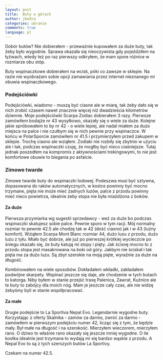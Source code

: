 ```yaml
---
layout: post
title:  Buty w górach
author: jkedra
categories: ubranie
comments: true
language: pl
---
```


Dobór butów? Nie dobierałem - przeważnie kupowałem za duże buty, tak żeby było
wygodnie. Sprawa okazała się nieoczywista gdy pojeździłem na łyżwach, wtedy
też po raz pierwszy odkryłem, że mam spore różnice w rozmiarze obu stóp.

Buty wspinaczkowe dobierałem na wcisk, póki co zawsze w sklepie. Na razie
nie wyobrażam sobie opcji zamawiania przez internet nieznanego mi obuwia
wspinaczkowego.

### Podejściówki

Podejściówki, wiadomo - muszą być ciasne ale w miarę, tak żeby dało się w
nich zrobić czasem nawet znacznie więcej niż dwadzieścia kilometrów dziennie.
Moje podejściówki Scarpa Zodiac dobierałem 3 razy. Pierwsze zamówiłem bodajże
nr 43 wysyłkowo, okazały się o wiele za duże. Kolejne jakie spróbowałem to
by nr 42 - o wiele lepiej, ale nadal miałem za dużo miejsca na palce i nie
czułbym się w nich pewnie przy wspinaczce. W końcu w PolarSporcie zamówiłem
nr 41.5 i przymierzyłem przed zakupem w sklepie. Trochę ciasno ale wziąłem.
Zodiaki nie rozbiły się zbytnio w użyciu ale i tak, podczas wspinaczki
czuję, że mogłby być nieco ciaśniejsze. Tutaj jednak poszedłem na kompromis
z aktywnościami trekingowymi, to nie jest komfortowe obuwie to biegania
po asfalcie.

### Zimowe twarde

Zimowe twarde buty do wspinaczki lodowej. Podeszwa musi być sztywna,
dopasowana do raków automatycznych, w kostce powinny być mocno trzymane,
pięta nie może mieć żadnych luzów, palce z przodu powinny mieć nieco
powietrza, idealnie żeby stopa nie była miażdżona z boków.

#### Za duże

Pierwsza przymiarka wg sugestii sprzedawcy - weź za duże bo podczas wspinaczki
skatujesz sobie palce. Pewnie sporo w tym racji. Mój normalny rozmiar to pewnie
42.5 ale chodzę tak w 42 (dość ciasno) jak i w 43 (luźny komfort). Wziąłem
Scarpa Mont Blanc rozmiar 44, dużo luzu z przodu, dużo luzu z tyłu. Miało być
dobrze, ale już po pierwszej krótkiej wycieczcie po śniegu okazało się, że
buty katują mi stopy i pięty. Jak ścisnę mocno to z przodu stopa jest
masakrowana na boki od góry. Jakbym nie ściskał i tak pięta ma za dużo luzu.
Są zbyt szerokie na moją pięte, wyraźnie za duże na długość.

Kombinowałem na wiele sposobów. Dokładałem wkładki, zakładałem podwójne
skarpety. Wspinać jeszcze się daje, ale chodzenie w tych butach to katorga.
Niby byłem w stanie przejść trasę Palenica, Zawrat, Kuźnice ale te buty
to zabójcy dla moich nóg. Mam je jeszcze cały czas, ale nie widzę żebyśmy
byli w stanie współpracować.

#### Za małe

Drugie podejście to La Sportiva Nepal Evo. Legendarnie wygodne buty.
Korzystając z oferty Skalnika - zamów za darmo, zwróć za darmo - zamówiłem
w pierwszym podejściu numer 42, licząc się z tym, że będzie mały.
Był małe na długość i na szerokość. Mierzyłem wieczorem, mierzyłem rano.
O dziwo to właśnie rano okazały się jeszcze mniej wygodne. O ile kostka
idealnie jest trzymana to wydają mi się bardzo wąskie z przodu. A Nepal Evo
to są z tych szerszych butów La Sportivy.

Czekam na numer 42.5.

[1]: https://www.ukclimbing.com/forums/gear/la_sportiva_nepal_evo_gtx_size_question-438191
